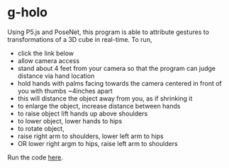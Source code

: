 # g-holo
 Using P5.js and PoseNet, this program is able to attribute gestures to transformations of a 3D cube in real-time. To run,
 
 - click the link below
 - allow camera access
 - stand about 4 feet from your camera so that the program can judge distance via hand location
 - hold hands with palms facing towards the camera centered in front of you with thumbs ~4inches apart
  - this will distance the object away from you, as if shrinking it
 - to enlarge the object, increase distance between hands
 - to raise object lift hands up above shoulders
 - to lower object, lower hands to hips
 - to rotate object, 
  - raise right arm to shoulders, lower left arm to hips
  - OR lower right argm to hips, raise left arm to shoulders
 
 Run the code [here](https://sam-flores.github.io/g-holo/).
